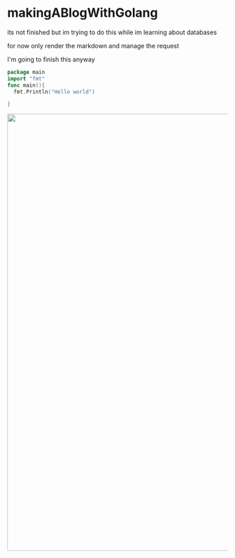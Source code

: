 # makingABlogWithGolang
 its not finished
but im trying to do this while im learning about databases 

for now only render the markdown and manage the request


I'm going to finish this anyway
```go
package main
import "fmt"
func main(){
  fmt.Println("Hello world")

}
```
<img src="https://media.discordapp.net/attachments/706349126719242302/796053479424000000/Captura_de_Pantalla_2021-01-05_a_las_10.31.52_a.m..png?width=1584&height=941" width=1000>
